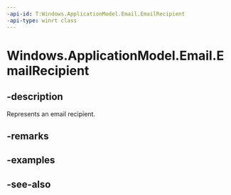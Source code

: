 ----api-id: T:Windows.ApplicationModel.Email.EmailRecipient
-api-type: winrt class
---<!-- Class syntax.public class EmailRecipient : Windows.ApplicationModel.Email.IEmailRecipient--># Windows.ApplicationModel.Email.EmailRecipient## -descriptionRepresents an email recipient.## -remarks## -examples## -see-also